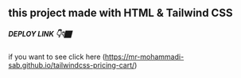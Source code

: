 ## this project made with HTML & Tailwind CSS

##### DEPLOY LINK 👇👇🏿

if you want to see click here (https://mr-mohammadi-sab.github.io/tailwindcss-pricing-cart/)